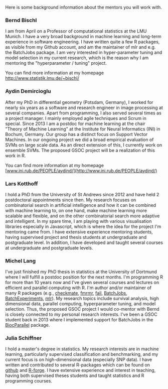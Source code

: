 Here is some background information about the mentors you will work with.

### Bernd Bischl
I am from April on a Professor of computational statistics at the LMU Munich. I have a very broad background in machine learning and long-term experience in software engineering. I have written quite a few R packages, as visible from my Github account, and am the maintainer of mlr and e.g. the BatchJobs package. I am very interested in hyper-parameter tuning and model selection in my current research, which is the reason why I am mentoring the "hyperparameter / tuning" project. 

You can find more information at my homepage http://www.statistik.lmu.de/~bischl/

### Aydin Demircioglu

After my PhD in differential geometry (Potsdam, Germany), I worked for nearly six years as a software
and research engineer in image processing at several companies. Apart from
programming, I also served several times as a project manager. I mainly employed
agile techniques and Scrum in special. 
Since 2013 I am a postdoc for machine learning at the chair "Theory of Machine
Learning" at the Institute for Neural Informatics (INI) in Bochum, Germany.
Our group has a distinct focus on Support Vector Machines. In our ongoing
project we did a broad empirical evaluation of SVMs on large scale data.
As an direct extension of this, I currently work on ensemble SVMs. The proposed GSOC 
project will be a realization of this work in R.

You can find more information at my homepage [www.ini.rub.de/PEOPLE/aydind/](http://www.ini.rub.de/PEOPLE/aydind/)


### Lars Kotthoff

I hold a PhD from the University of St Andrews since 2012 and have held 2 postdoctoral appointments since then. My research focuses on combinatorial search in artificial intelligence and how it can be combined with machine learning to, on one hand, make machine learning more scalable and flexible, and on the other combinatorial search more adaptive and intelligent. In my spare time, I am playing with various visualisation libraries especially in Javascript, which is where the idea for the project I'm mentoring came from. I have extensive experience mentoring students, having supervised project and thesis students at undergraduate and postgraduate level. In addition, I have developed and taught several courses at undergraduate and postgraduate levels.

### Michel Lang

I've just finished my PhD thesis in statistics at the University of Dortmund where I will fulfill a postdoc position for the next months.
I'm programming R for more than 10 years now and I've given several courses and lectures on efficient and parallel computing with R. 
I'm author and/or maintainer of many R packages (e.g., [checkmate](https://github.com/mllg/checkmate), [fmrmr](https://github.com/mllg/fmrmr), [fail](https://github.com/mllg/fail), [BatchJobs](https://github.com/tudo-r/BatchJobs), [BatchExperiments](https://github.com/tudo-r/BatchExperiments), [mlr](https://github.com/berndbischl/mlr)).
My research topics include survival analysis, high dimensional data, parallel computing, hyperparameter tuning, and model selection. Thus, the proposed GSOC project I would co-mentor with Bernd is closely connected to my personal research interests. 
I've been a GSOC student back in 2013 where I implemented support for BatchJobs in the [BiocParallel](https://github.com/Bioconductor/BiocParallel) package.

### Julia Schiffner
I hold a master's degree in statistics. My research interests are in machine learning,
particularly supervised classification and benchmarking, and my current focus is on
high-dimensional data (especially SNP data).
I have written and contributed to several R-packages which can be found on
[github](https://github.com/schiffner) and [R-forge](https://r-forge.r-project.org/projects/locclass/).
I have extensive experience and interest in teaching, having both supervised theses students and
taught statistics and R programming courses.
